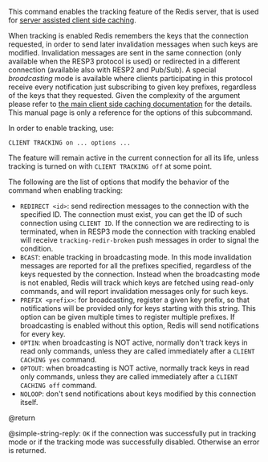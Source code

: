 This command enables the tracking feature of the Redis server, that is used for
[server assisted client side caching](/topics/client-side-caching).

When tracking is enabled Redis remembers the keys that the connection requested,
in order to send later invalidation messages when such keys are modified.
Invalidation messages are sent in the same connection (only available when the
RESP3 protocol is used) or redirected in a different connection (available also
with RESP2 and Pub/Sub). A special _broadcasting_ mode is available where
clients participating in this protocol receive every notification just
subscribing to given key prefixes, regardless of the keys that they requested.
Given the complexity of the argument please refer to
[the main client side caching documentation](/topics/client-side-caching) for
the details. This manual page is only a reference for the options of this
subcommand.

In order to enable tracking, use:

    CLIENT TRACKING on ... options ...

The feature will remain active in the current connection for all its life,
unless tracking is turned on with `CLIENT TRACKING off` at some point.

The following are the list of options that modify the behavior of the command
when enabling tracking:

- `REDIRECT <id>`: send redirection messages to the connection with the
  specified ID. The connection must exist, you can get the ID of such connection
  using `CLIENT ID`. If the connection we are redirecting to is terminated, when
  in RESP3 mode the connection with tracking enabled will receive
  `tracking-redir-broken` push messages in order to signal the condition.
- `BCAST`: enable tracking in broadcasting mode. In this mode invalidation
  messages are reported for all the prefixes specified, regardless of the keys
  requested by the connection. Instead when the broadcasting mode is not
  enabled, Redis will track which keys are fetched using read-only commands, and
  will report invalidation messages only for such keys.
- `PREFIX <prefix>`: for broadcasting, register a given key prefix, so that
  notifications will be provided only for keys starting with this string. This
  option can be given multiple times to register multiple prefixes. If
  broadcasting is enabled without this option, Redis will send notifications for
  every key.
- `OPTIN`: when broadcasting is NOT active, normally don't track keys in read
  only commands, unless they are called immediately after a `CLIENT CACHING yes`
  command.
- `OPTOUT`: when broadcasting is NOT active, normally track keys in read only
  commands, unless they are called immediately after a `CLIENT CACHING off`
  command.
- `NOLOOP`: don't send notifications about keys modified by this connection
  itself.

@return

@simple-string-reply: `OK` if the connection was successfully put in tracking
mode or if the tracking mode was successfully disabled. Otherwise an error is
returned.
